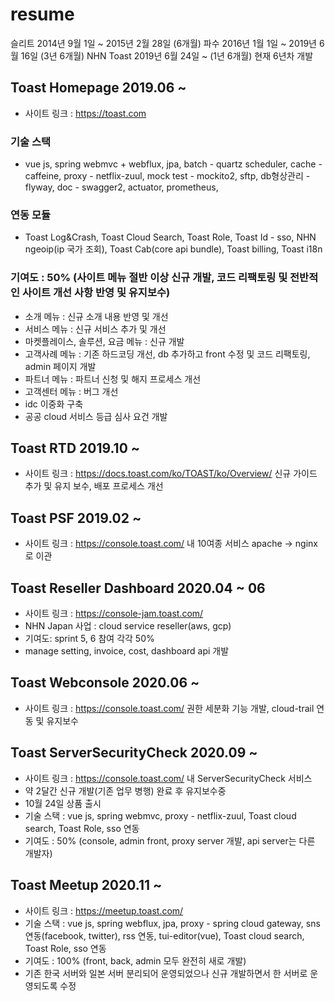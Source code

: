 # resume
슬리트 2014년 9월 1일 ~ 2015년 2월 28일 (6개월)
파수 2016년 1월 1일 ~ 2019년 6월 16일 (3년 6개월)
NHN Toast 2019년 6월 24일 ~ (1년 6개월)
현재 6년차 개발
## Toast Homepage 2019.06 ~ 
* 사이트 링크 : https://toast.com
 ### 기술 스택 
 * vue js, 
   spring webmvc + webflux, 
   jpa, 
   batch - quartz scheduler, 
   cache - caffeine, 
   proxy - netflix-zuul, 
   mock test - mockito2, 
   sftp,
   db형상관리 - flyway,
   doc - swagger2,
   actuator, prometheus,
 ### 연동 모듈
 * Toast Log&Crash,
   Toast Cloud Search,
   Toast Role,
   Toast Id - sso,
   NHN ngeoip(ip 국가 조회),
   Toast Cab(core api bundle),
   Toast billing,
   Toast i18n
 ### 기여도 : 50% (사이트 메뉴 절반 이상 신규 개발, 코드 리팩토링 및 전반적인 사이트 개선 사항 반영 및 유지보수)
  * 소개 메뉴 : 신규 소개 내용 반영 및 개선
  * 서비스 메뉴 : 신규 서비스 추가 및 개선
  * 마켓플레이스, 솔루션, 요금 메뉴 : 신규 개발 
  * 고객사례 메뉴 : 기존 하드코딩 개선, db 추가하고 front 수정 및 코드 리팩토링, admin 페이지 개발
  * 파트너 메뉴 : 파트너 신청 및 해지 프로세스 개선
  * 고객센터 메뉴 : 버그 개선
  * idc 이중화 구축
  * 공공 cloud 서비스 등급 심사 요건 개발

## Toast RTD 2019.10 ~
* 사이트 링크 : https://docs.toast.com/ko/TOAST/ko/Overview/
신규 가이드 추가 및 유지 보수, 배포 프로세스 개선 

## Toast PSF 2019.02 ~
* 사이트 링크 : https://console.toast.com/  내 10여종 서비스
apache -> nginx로 이관

## Toast Reseller Dashboard 2020.04 ~ 06
* 사이트 링크 : https://console-jam.toast.com/
* NHN Japan 사업 : cloud service reseller(aws, gcp)
* 기여도: sprint 5, 6 참여 각각 50%
* manage setting, invoice, cost, dashboard api 개발

## Toast Webconsole 2020.06 ~
* 사이트 링크 : https://console.toast.com/
권한 세분화 기능 개발, cloud-trail 연동 및 유지보수

## Toast ServerSecurityCheck 2020.09 ~
* 사이트 링크 : https://console.toast.com/ 내 ServerSecurityCheck 서비스
 * 약 2달간 신규 개발(기존 업무 병행) 완료 후 유지보수중
 * 10월 24일 상품 출시
 * 기술 스택 : vue js, spring webmvc, proxy - netflix-zuul, Toast cloud search, Toast Role, sso 연동
 * 기여도 : 50% (console, admin front, proxy server 개발, api server는 다른 개발자)

## Toast Meetup 2020.11 ~
* 사이트 링크 : https://meetup.toast.com/
* 기술 스택 : vue js, spring webflux, jpa, proxy - spring cloud gateway, sns 연동(facebook, twitter), rss 연동, tui-editor(vue), Toast cloud search, Toast Role, sso 연동
* 기여도 : 100% (front, back, admin 모두 완전히 새로 개발)
* 기존 한국 서버와 일본 서버 분리되어 운영되었으나 신규 개발하면서 한 서버로 운영되도록 수정
